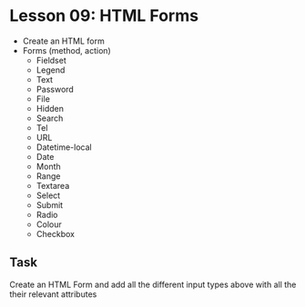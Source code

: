 # Lesson 09: HTML Forms

- Create an HTML form
- Forms (method, action)
  - Fieldset
  - Legend
  - Text
  - Password
  - File
  - Hidden
  - Search
  - Tel
  - URL
  - Datetime-local
  - Date
  - Month
  - Range
  - Textarea
  - Select
  - Submit
  - Radio
  - Colour
  - Checkbox

## Task

Create an HTML Form and add all the different input types above with all the their relevant attributes
